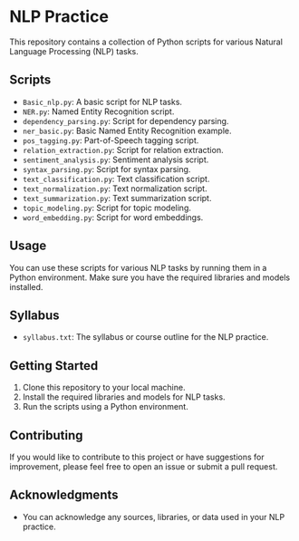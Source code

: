 # NLP Practice

This repository contains a collection of Python scripts for various Natural Language Processing (NLP) tasks.

## Scripts

- `Basic_nlp.py`: A basic script for NLP tasks.
- `NER.py`: Named Entity Recognition script.
- `dependency_parsing.py`: Script for dependency parsing.
- `ner_basic.py`: Basic Named Entity Recognition example.
- `pos_tagging.py`: Part-of-Speech tagging script.
- `relation_extraction.py`: Script for relation extraction.
- `sentiment_analysis.py`: Sentiment analysis script.
- `syntax_parsing.py`: Script for syntax parsing.
- `text_classification.py`: Text classification script.
- `text_normalization.py`: Text normalization script.
- `text_summarization.py`: Text summarization script.
- `topic_modeling.py`: Script for topic modeling.
- `word_embedding.py`: Script for word embeddings.

## Usage

You can use these scripts for various NLP tasks by running them in a Python environment. Make sure you have the required libraries and models installed.

## Syllabus

- `syllabus.txt`: The syllabus or course outline for the NLP practice.

## Getting Started

1. Clone this repository to your local machine.
2. Install the required libraries and models for NLP tasks.
3. Run the scripts using a Python environment.

## Contributing

If you would like to contribute to this project or have suggestions for improvement, please feel free to open an issue or submit a pull request.


## Acknowledgments

- You can acknowledge any sources, libraries, or data used in your NLP practice.

